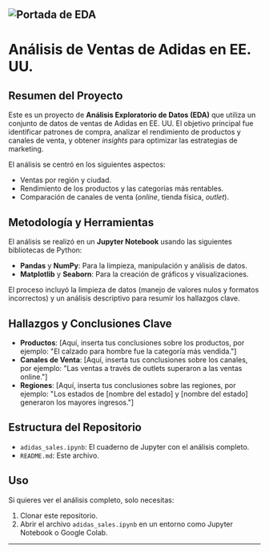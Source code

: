 ![Portada de EDA](https://drive.google.com/uc?export=view&id=1IiPymR1gCbCJ41y_giEBU50JpMqe9qz0)
---
# Análisis de Ventas de Adidas en EE. UU.

## Resumen del Proyecto
Este es un proyecto de **Análisis Exploratorio de Datos (EDA)** que utiliza un conjunto de datos de ventas de Adidas en EE. UU. El objetivo principal fue identificar patrones de compra, analizar el rendimiento de productos y canales de venta, y obtener *insights* para optimizar las estrategias de marketing.

El análisis se centró en los siguientes aspectos:
* Ventas por región y ciudad.
* Rendimiento de los productos y las categorías más rentables.
* Comparación de canales de venta (*online*, tienda física, *outlet*).

## Metodología y Herramientas
El análisis se realizó en un **Jupyter Notebook** usando las siguientes bibliotecas de Python:

* **Pandas** y **NumPy**: Para la limpieza, manipulación y análisis de datos.
* **Matplotlib** y **Seaborn**: Para la creación de gráficos y visualizaciones.

El proceso incluyó la limpieza de datos (manejo de valores nulos y formatos incorrectos) y un análisis descriptivo para resumir los hallazgos clave.

## Hallazgos y Conclusiones Clave
* **Productos**: [Aquí, inserta tus conclusiones sobre los productos, por ejemplo: "El calzado para hombre fue la categoría más vendida."]
* **Canales de Venta**: [Aquí, inserta tus conclusiones sobre los canales, por ejemplo: "Las ventas a través de outlets superaron a las ventas online."]
* **Regiones**: [Aquí, inserta tus conclusiones sobre las regiones, por ejemplo: "Los estados de [nombre del estado] y [nombre del estado] generaron los mayores ingresos."]

## Estructura del Repositorio
* `adidas_sales.ipynb`: El cuaderno de Jupyter con el análisis completo.
* `README.md`: Este archivo.

## Uso
Si quieres ver el análisis completo, solo necesitas:
1.  Clonar este repositorio.
2.  Abrir el archivo `adidas_sales.ipynb` en un entorno como Jupyter Notebook o Google Colab.
---

